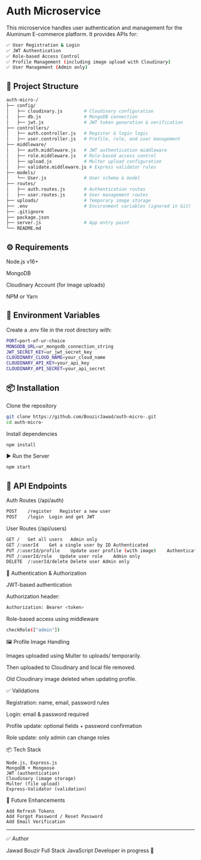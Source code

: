# Auth Microservice

This microservice handles user authentication and management for the Aluminum E-commerce platform.
It provides APIs for:
```bash
✅ User Registration & Login
✅ JWT Authentication
✅ Role-based Access Control
✅ Profile Management (including image upload with Cloudinary)
✅ User Management (Admin only)
```

## 📂 Project Structure
```bash
auth-micro-/
├── config/
│   ├── cloudinary.js        # Cloudinary configuration
│   ├── db.js                # MongoDB connection
│   ├── jwt.js               # JWT token generation & verification
├── controllers/
│   ├── auth.controller.js   # Register & login logic
│   ├── user.controller.js   # Profile, role, and user management
├── middleware/
│   ├── auth.middleware.js   # JWT authentication middleware
│   ├── role.middleware.js   # Role-based access control
│   ├── upload.js            # Multer upload configuration
│   ├── validate.middleware.js # Express validator rules
├── models/
│   └── User.js              # User schema & model
├── routes/
│   ├── auth.routes.js       # Authentication routes
│   ├── user.routes.js       # User management routes
├── uploads/                 # Temporary image storage
├── .env                     # Environment variables (ignored in Git)
├── .gitignore
├── package.json
├── server.js                # App entry point
└── README.md
```

## ⚙️ Requirements

Node.js v16+

MongoDB

Cloudinary Account (for image uploads)

NPM or Yarn

## 🔑 Environment Variables

Create a .env file in the root directory with:

```bash
PORT=port-of-ur-choice
MONGODB_URL=ur_mongodb_connection_string
JWT_SECRET_KEY=ur_jwt_secret_key
CLOUDINARY_CLOUD_NAME=your_cloud_name
CLOUDINARY_API_KEY=your_api_key
CLOUDINARY_API_SECRET=your_api_secret
```

## 📦 Installation
Clone the repository
```bash
git clone https://github.com/BouzirJawad/auth-micro-.git
cd auth-micro-
```

Install dependencies
```bash
npm install
```

▶️ Run the Server
```bash
npm start
```


## 📡 API Endpoints

Auth Routes (/api/auth)
```bash
POST	/register	Register a new user
POST	/login	Login and get JWT
```
User Routes (/api/users)
```bash
GET	/	Get all users	Admin only
GET	/:userId	Get a single user by ID	Authenticated
PUT	/:userId/profile	Update user profile (with image)	Authenticated
PUT	/:userId/role	Update user role	Admin only
DELETE	/:userId/delete	Delete user	Admin only
```

🔐 Authentication & Authorization

JWT-based authentication

Authorization header:
```bash
Authorization: Bearer <token>
```
Role-based access using middleware 
```bash
checkRole(["admin"])
```

🖼 Profile Image Handling

Images uploaded using Multer to uploads/ temporarily.

Then uploaded to Cloudinary and local file removed.

Old Cloudinary image deleted when updating profile.

✅ Validations

Registration: name, email, password rules

Login: email & password required

Profile update: optional fields + password confirmation

Role update: only admin can change roles

📦 Tech Stack
```
Node.js, Express.js
MongoDB + Mongoose
JWT (authentication)
Cloudinary (image storage)
Multer (file upload)
Express-Validator (validation)
```

📌 Future Enhancements
````
Add Refresh Tokens
Add Forgot Password / Reset Password
Add Email Verification
````

---
✅ Author

Jawad Bouzir
Full Stack JavaScript Developer in progress 🚀
